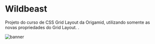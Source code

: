 # Wildbeast

Projeto do curso de CSS Grid Layout da Origamid, utilizando somente as novas propriedades do Grid Layout. .

![banner](https://github.com/hildebrandofilho/wildbeast-origamid/blob/main/readme.png)
